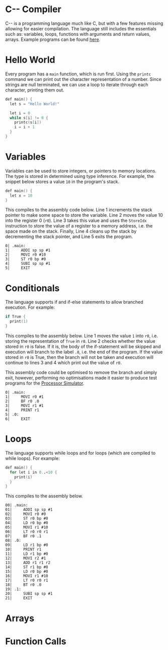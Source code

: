 # C-- Compiler
C-- is a programming language much like C, but with a few features missing allowing for easier compilation. The language still includes the essentials such as: variables, loops, functions with arguments and return values, arrays. Example programs can be found [here](https://github.com/BakerSmithA/c--compiler/tree/master/examples/benchmark).

# Hello World
Every program has a `main` function, which is run first. Using the `printc` command we can print out the character representation of a number. Since strings are null terminated, we can use a loop to iterate through each character, printing them out.

```c
def main() {
  let s = "Hello World!"

  let i = 0
  while s[i] != 0 {
    printc(s[i])
    i = i + 1
  }
}
```

# Variables
Variables can be used to store integers, or pointers to memory locations. The type is stored in determined using type inference.
For example, the snippet below stores a value `10` in the program's stack.

```c
def main() {
  let x = 10
}
```

This compiles to the assembly code below. Line 1 increments the stack pointer to make some space to store the variable. Line 2 moves the value 10 into the register 0 (`r0`). Line 3 takes this value and uses the `StoreIdx` instruction to store the value of a register to a memory address, i.e. the space made on the stack. Finally, Line 4 cleans up the stack by decrementing the stack pointer, and Line 5 exits the program.  

```
0| .main:
1|     ADDI sp sp #1
2|     MOVI r0 #10
3|     ST r0 bp #0
4|     SUBI sp sp #1
5|     EXIT
```

# Conditionals
The language supports if and if-else statements to allow branched execution. For example:

```c
if True {
  print(1)
}
```

This compiles to the assembly below. Line 1 moves the value `1` into `r0`, i.e. storing the representation of `True` in `r0`. Line 2 checks whether the value stored in `r0` is false. If it is, the body of the if-statement will be skipped and execution will branch to the label `.0`, i.e. the end of the program. If the value stored in `r0` is True, then the branch will not be taken and execution will continue to lines 3 and 4 which print out the value of `r0`.

This assembly code could be optimised to remove the branch and simply exit, however, performing no optimisations made it easier to produce test programs for the [Processor Simulator](https://github.com/BakerSmithA/processor_sim). 

```
0| .main:
1|     MOVI r0 #1
2|     BF r0 .0
3|     MOVI r1 #1
4|     PRINT r1
5| .0:
6|     EXIT
```

# Loops
The language supports while loops and for loops (which are compiled to while loops). For example:

```c
def main() {
  for let i in 0..<10 {
    print(i)
  }
}
```

This compiles to the assembly below. 

```
00| .main:
01|     ADDI sp sp #1
02|     MOVI r0 #0
03|     ST r0 bp #0
04|     LD r0 bp #0
05|     MOVI r1 #10
06|     LT r0 r0 r1
07|     BF r0 .1
08| .0:
09|     LD r1 bp #0
10|     PRINT r1
11|     LD r1 bp #0
12|     MOVI r2 #1
13|     ADD r1 r1 r2
14|     ST r1 bp #0
15|     LD r0 bp #0
16|     MOVI r1 #10
17|     LT r0 r0 r1
18|     BT r0 .0
19| .1:
20|     SUBI sp sp #1
21|     EXIT
```

# Arrays

# Function Calls
